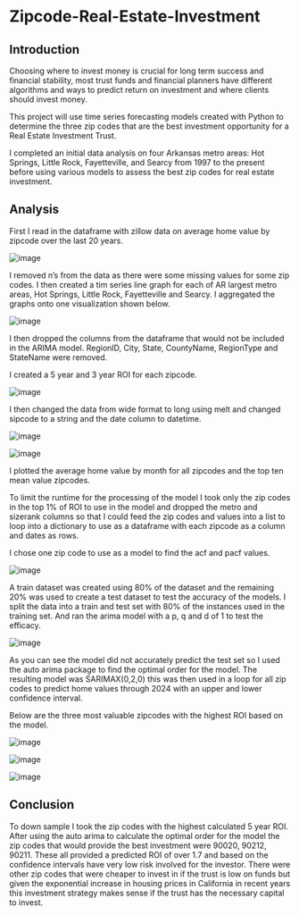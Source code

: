 # Zipcode-Real-Estate-Investment

## Introduction

Choosing where to invest money is crucial for long term success and financial stability, most trust funds and financial planners have different algorithms and ways to predict return on investment and where clients should invest money.

This project will use time series forecasting models created with Python to determine the three zip codes that are the best investment opportunity for a Real Estate Investment Trust. 

I completed an initial data analysis on four Arkansas metro areas: Hot Springs, Little Rock, Fayetteville, and Searcy from 1997 to the present before using various models to assess the best zip codes for real estate investment.

## Analysis

First I read in the dataframe with zillow data on average home value by zipcode over the last 20 years. 

![image](https://user-images.githubusercontent.com/94664740/227401328-16f76523-db24-4a5c-8fc0-39af7d9fa2a3.png)

I removed n’s from the data as there were some missing values for some zip codes. I then created a tim series line graph for each of AR largest metro areas, Hot Springs, Little Rock, Fayetteville and Searcy. I aggregated the graphs onto one visualization shown below.

![image](https://user-images.githubusercontent.com/94664740/227401391-a470d229-3e5c-4a84-ac35-b47c9e34bba9.png)

I then dropped the columns from the dataframe that would not be included in the ARIMA model. RegionID, City, State, CountyName, RegionType and StateName were removed.

I created a 5 year and 3 year ROI for each zipcode.

![image](https://user-images.githubusercontent.com/94664740/227401448-87a7bb62-9f5f-4626-b34c-9cb15e9c236d.png)

I then changed the data from wide format to long using melt and changed sipcode to a string and the date column to datetime. 

![image](https://user-images.githubusercontent.com/94664740/227401474-0845f6cf-d092-4e73-a23b-bd5607cdbbaf.png)

![image](https://user-images.githubusercontent.com/94664740/227401490-b33f78da-cf8f-47a3-9e27-29a909fa857f.png)

I plotted the average home value by month for all zipcodes and the top ten mean value zipcodes.

To limit the runtime for the processing of the model I took only the zip codes in the top 1% of ROI to use in the model and dropped the metro and sizerank columns so that I could feed the zip codes and values into a list to loop into a dictionary to use as a dataframe with each zipcode as a column and dates as rows.

I chose one zip code to use as a model to find the acf and pacf values.

![image](https://user-images.githubusercontent.com/94664740/227401541-74195400-9dc9-42a2-af9c-dd0bd8877baa.png)

A train dataset was created using 80% of the dataset and the remaining 20% was used to create a test dataset to test the accuracy of the models. I split the data into a train and test set with 80% of the instances used in the training set. And ran the arima model with a p, q and d of 1 to test the efficacy. 

![image](https://user-images.githubusercontent.com/94664740/227401573-c2aded0a-cdfa-4c44-bcf4-a0c0a0fe84d1.png)

As you can see the model did not accurately predict the test set so I used the auto arima package to find the optimal order for the model. The resulting model was SARIMAX(0,2,0) this was then used in a loop for all zip codes to predict home values through 2024 with an upper and lower confidence interval.

Below are the three most valuable zipcodes with the highest ROI based on the model.


![image](https://user-images.githubusercontent.com/94664740/227401624-e17e431f-a88b-4a7d-b124-f66380914297.png)


![image](https://user-images.githubusercontent.com/94664740/227401640-10d6d871-a0e5-4a67-bb27-b7a08832cc5d.png)


![image](https://user-images.githubusercontent.com/94664740/227401654-cd0783f7-5160-4e59-97cf-1a957be6f104.png)


## Conclusion

To down sample I took the zip codes with the highest calculated 5 year ROI. After using the auto arima to calculate the optimal order for the model the zip codes that would provide the best investment were 90020, 90212, 90211. These all provided a predicted ROI of over 1.7 and based on the confidence intervals have very low risk involved for the investor. There were other zip codes that were cheaper to invest in if the trust is low on funds but given the exponential increase in housing prices in California in recent years this investment strategy makes sense if the trust has the necessary capital to invest.

